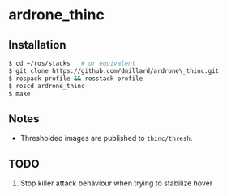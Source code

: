 ardrone\_thinc
=============

Installation
------------

```bash
$ cd ~/ros/stacks   # or equivalent
$ git clone https://github.com/dmillard/ardrone\_thinc.git
$ rospack profile && rosstack profile
$ roscd ardrone_thinc
$ make
```

Notes
-----

* Thresholded images are published to `thinc/thresh`.

TODO
----

1. Stop killer attack behaviour when trying to stabilize hover
